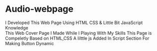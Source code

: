 # Audio-webpage
I Developed  This Web Page Using  HTML CSS &amp; Little Bit JavaScript  Knowledge  
This Web Cover Page I Made While I Playing With My Skills 
This Page is Compeletly Based on HTML,CSS
A lilttle js Added In Script Section For Making Button Dynamic
